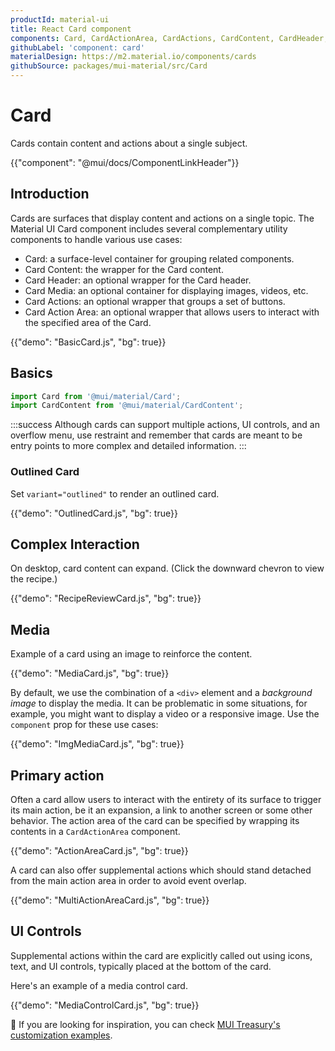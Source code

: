 ```yaml
---
productId: material-ui
title: React Card component
components: Card, CardActionArea, CardActions, CardContent, CardHeader, CardMedia, Collapse, Paper
githubLabel: 'component: card'
materialDesign: https://m2.material.io/components/cards
githubSource: packages/mui-material/src/Card
---
```


# Card

<p class="description">Cards contain content and actions about a single subject.</p>

{{"component": "@mui/docs/ComponentLinkHeader"}}

## Introduction

Cards are surfaces that display content and actions on a single topic.
The Material UI Card component includes several complementary utility components to handle various use cases:

- Card: a surface-level container for grouping related components.
- Card Content: the wrapper for the Card content.
- Card Header: an optional wrapper for the Card header.
- Card Media: an optional container for displaying images, videos, etc.
- Card Actions: an optional wrapper that groups a set of buttons.
- Card Action Area: an optional wrapper that allows users to interact with the specified area of the Card.

{{"demo": "BasicCard.js", "bg": true}}

## Basics

```jsx
import Card from '@mui/material/Card';
import CardContent from '@mui/material/CardContent';
```

:::success
Although cards can support multiple actions, UI controls, and an overflow menu, use restraint and remember that cards are meant to be entry points to more complex and detailed information.
:::

### Outlined Card

Set `variant="outlined"` to render an outlined card.

{{"demo": "OutlinedCard.js", "bg": true}}

## Complex Interaction

On desktop, card content can expand. (Click the downward chevron to view the recipe.)

{{"demo": "RecipeReviewCard.js", "bg": true}}

## Media

Example of a card using an image to reinforce the content.

{{"demo": "MediaCard.js", "bg": true}}

By default, we use the combination of a `<div>` element and a _background image_ to display the media. It can be problematic in some situations, for example, you might want to display a video or a responsive image. Use the `component` prop for these use cases:

{{"demo": "ImgMediaCard.js", "bg": true}}

## Primary action

Often a card allow users to interact with the entirety of its surface to trigger its main action, be it an expansion, a link to another screen or some other behavior. The action area of the card can be specified by wrapping its contents in a `CardActionArea` component.

{{"demo": "ActionAreaCard.js", "bg": true}}

A card can also offer supplemental actions which should stand detached from the main action area in order to avoid event overlap.

{{"demo": "MultiActionAreaCard.js", "bg": true}}

## UI Controls

Supplemental actions within the card are explicitly called out using icons, text, and UI controls, typically placed at the bottom of the card.

Here's an example of a media control card.

{{"demo": "MediaControlCard.js", "bg": true}}

🎨 If you are looking for inspiration, you can check [MUI Treasury's customization examples](https://mui-treasury.com/?path=/docs/card-introduction--docs).
